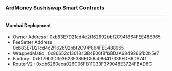 ### ArdMoney Sushiswap Smart Contracts
---

#### Mumbai Deployment
  - Owner Address : 0xb83E7D21cd4c2f162692bbf2C94f864FEE488965
  - FeeSetter Address : 0xb83E7D21cd4c2f162692bbf2C94f864FEE488965
  - WrappedMatic : 0x86652c1301843B4E06fBfbBDaA6849266fb2b5e7
  - Factory : 0xE179b3D3e3623F386EC56a086417339EDB6DA74f
  - RouterV2 : 0xdb6260eca026C06FB11C33F379048E3724FBAD6C
